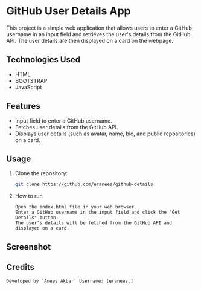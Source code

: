 # GitHub User Details App

This project is a simple web application that allows users to enter a GitHub username in an input field and retrieves the user's details from the GitHub API. The user details are then displayed on a card on the webpage.

## Technologies Used

- HTML
- BOOTSTRAP
- JavaScript

## Features

- Input field to enter a GitHub username.
- Fetches user details from the GitHub API.
- Displays user details (such as avatar, name, bio, and public repositories) on a card.

## Usage

1. Clone the repository:

   ```bash
   git clone https://github.com/eranees/github-details
2. How to run
   ```
   Open the index.html file in your web browser.
   Enter a GitHub username in the input field and click the "Get Details" button.
   The user's details will be fetched from the GitHub API and displayed on a card.
   ```
## Screenshot
## Credits
```
Developed by `Anees Akbar` Username: [eranees.]
```

   
